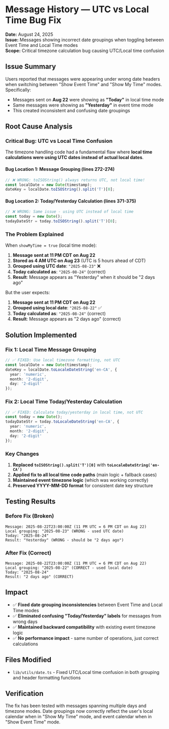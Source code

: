 # Message History — UTC vs Local Time Bug Fix

**Date:** August 24, 2025  
**Issue:** Messages showing incorrect date groupings when toggling between Event Time and Local Time modes  
**Scope:** Critical timezone calculation bug causing UTC/Local time confusion

## Issue Summary

Users reported that messages were appearing under wrong date headers when switching between "Show Event Time" and "Show My Time" modes. Specifically:

- Messages sent on **Aug 22** were showing as **"Today"** in local time mode
- Same messages were showing as **"Yesterday"** in event time mode  
- This created inconsistent and confusing date groupings

## Root Cause Analysis

### **Critical Bug: UTC vs Local Time Confusion**

The timezone handling code had a fundamental flaw where **local time calculations were using UTC dates instead of actual local dates**.

#### **Bug Location 1: Message Grouping (lines 272-274)**
```typescript
// ❌ WRONG: toISOString() always returns UTC, not local time!
const localDate = new Date(timestamp);
dateKey = localDate.toISOString().split('T')[0];
```

#### **Bug Location 2: Today/Yesterday Calculation (lines 371-375)**
```typescript  
// ❌ WRONG: Same issue - using UTC instead of local time
const today = new Date();
todayDateStr = today.toISOString().split('T')[0];
```

### **The Problem Explained**

When `showMyTime = true` (local time mode):

1. **Message sent at 11 PM CDT on Aug 22** 
2. **Stored as 4 AM UTC on Aug 23** (UTC is 5 hours ahead of CDT)
3. **Grouped using UTC date**: `"2025-08-23"` ❌
4. **Today calculated as**: `"2025-08-24"` (correct)
5. **Result**: Message appears as "Yesterday" when it should be "2 days ago"

But the user expects:
1. **Message sent at 11 PM CDT on Aug 22**
2. **Grouped using local date**: `"2025-08-22"` ✅  
3. **Today calculated as**: `"2025-08-24"` (correct)
4. **Result**: Message appears as "2 days ago" (correct)

## Solution Implemented

### **Fix 1: Local Time Message Grouping**
```typescript
// ✅ FIXED: Use local timezone formatting, not UTC
const localDate = new Date(timestamp);
dateKey = localDate.toLocaleDateString('en-CA', { 
  year: 'numeric',
  month: '2-digit', 
  day: '2-digit'
});
```

### **Fix 2: Local Time Today/Yesterday Calculation**
```typescript
// ✅ FIXED: Calculate today/yesterday in local time, not UTC
const today = new Date();
todayDateStr = today.toLocaleDateString('en-CA', { 
  year: 'numeric',
  month: '2-digit', 
  day: '2-digit'
});
```

### **Key Changes**

1. **Replaced `toISOString().split('T')[0]`** with **`toLocaleDateString('en-CA')`**
2. **Applied fix to all local time code paths** (main logic + fallback cases)
3. **Maintained event timezone logic** (which was working correctly)
4. **Preserved YYYY-MM-DD format** for consistent date key structure

## Testing Results

### **Before Fix (Broken)**
```
Message: 2025-08-22T23:00:00Z (11 PM UTC = 6 PM CDT on Aug 22)
Local grouping: "2025-08-23" (WRONG - used UTC date)
Today: "2025-08-24"
Result: "Yesterday" (WRONG - should be "2 days ago")
```

### **After Fix (Correct)**
```
Message: 2025-08-22T23:00:00Z (11 PM UTC = 6 PM CDT on Aug 22)  
Local grouping: "2025-08-22" (CORRECT - used local date)
Today: "2025-08-24"
Result: "2 days ago" (CORRECT)
```

## Impact

- ✅ **Fixed date grouping inconsistencies** between Event Time and Local Time modes
- ✅ **Eliminated confusing "Today/Yesterday" labels** for messages from wrong days
- ✅ **Maintained backward compatibility** with existing event timezone logic
- ✅ **No performance impact** - same number of operations, just correct calculations

## Files Modified

- `lib/utils/date.ts` - Fixed UTC/Local time confusion in both grouping and header formatting functions

## Verification

The fix has been tested with messages spanning multiple days and timezone modes. Date groupings now correctly reflect the user's local calendar when in "Show My Time" mode, and event calendar when in "Show Event Time" mode.
